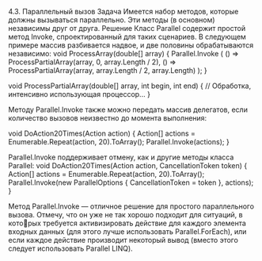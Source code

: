 4.3. Параллельный вызов 
Задача Имеется набор методов, которые должны вызываться параллельно. 
Эти методы (в основном) независимы друг от друга.
Решение Класс Parallel содержит простой метод Invoke, спроектированный для таких сценариев.
В следующем примере массив разбивается надвое, и две половины обрабатываются независимо:
void ProcessArray(double[] array)
{ 
Parallel.Invoke
   ( 
	 () => ProcessPartialArray(array, 0, array.Length / 2), 
	 () => ProcessPartialArray(array, array.Length / 2, array.Length) 
	);
} 

void ProcessPartialArray(double[] array, int begin, int end)
{ 
// Обработка, интенсивно использующая процессор...
} 

Методу Parallel.Invoke также можно передать массив делегатов, если количество вызовов неизвестно до момента выполнения: 

void DoAction20Times(Action action)
{ 
	Action[] actions = Enumerable.Repeat(action, 20).ToArray(); Parallel.Invoke(actions);
} 

Parallel.Invoke поддерживает отмену, как и другие методы класса Parallel: 
void DoAction20Times(Action action, CancellationToken token)
{ 
	Action[] actions = Enumerable.Repeat(action, 20).ToArray();
	Parallel.Invoke(new ParallelOptions { CancellationToken = token }, actions);
}

Метод Parallel.Invoke — отличное решение для простого параллельного вызова. Отмечу, что он уже не так хорошо подходит для ситуаций, в которых требуется активизировать действие для каждого элемента входных данных (для этого лучше использовать Parallel.ForEach), или если каждое действие производит некоторый вывод (вместо этого следует использовать Parallel LINQ).